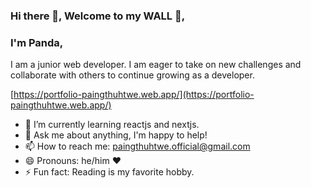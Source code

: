 ### Hi there 👋, Welcome to my WALL 🌱,

### I'm Panda,

I am a junior web developer. I am eager to take on new challenges and collaborate with others to continue growing as a developer.


[https://portfolio-paingthuhtwe.web.app/](https://portfolio-paingthuhtwe.web.app/)



<!--
**paingthuhtwe/paingthuhtwe** is a ✨ _special_ ✨ repository because its `README.md` (this file) appears on your GitHub profile.

Here are some ideas to get you started:
-->
- 🌱 I’m currently learning reactjs and nextjs.
- 💬 Ask me about anything, I'm happy to help!
- 📫 How to reach me: paingthuhtwe.official@gmail.com
- 😄 Pronouns: he/him ❤️
- ⚡ Fun fact: Reading is my favorite hobby.
